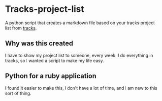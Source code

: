 Tracks-project-list
===================

A python script that creates a markdown file based on your tracks project list from [tracks](getontracks.org).

## Why was this created

I have to show my project list to someone, every week. I do everything in tracks, so I wanted a script to make my life easy.

## Python for a ruby application

I found it easier to make this, I don't have a lot of time, and I am new to this sort of thing.
